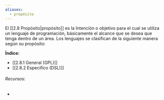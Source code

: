 ```yaml
---
aliases:
  - propósito
---
```

El [[2.8 Propósito|propósito]] es la Intención o objetivo para el cual se utiliza un lenguaje de programación, básicamente el alcance que se desea que tenga dentro de un área. Los lenguajes se clasifican de la siguiente manera según su propósito:

**Índice:**

- [[2.8.1 General (GPL)]]
- [[2.8.2 Especifico (DSL)]]

###### Recursos:

- 